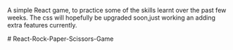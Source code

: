 A simple React game, to practice some of the skills learnt over the past few weeks. The css will hopefully be upgraded soon,just working an adding extra features currently.


#   R e a c t - R o c k - P a p e r - S c i s s o r s - G a m e 
 
 

